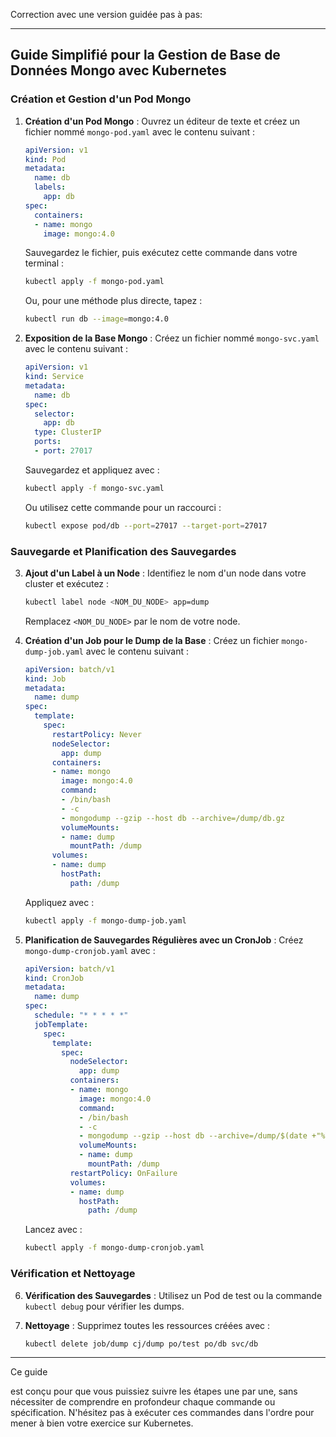 Correction avec une version guidée pas à pas:

---

## Guide Simplifié pour la Gestion de Base de Données Mongo avec Kubernetes

### Création et Gestion d'un Pod Mongo

1. **Création d'un Pod Mongo** : Ouvrez un éditeur de texte et créez un fichier nommé `mongo-pod.yaml` avec le contenu suivant :

   ```yaml
   apiVersion: v1             
   kind: Pod                  
   metadata:
     name: db
     labels:
       app: db
   spec:
     containers:
     - name: mongo
       image: mongo:4.0
   ```

   Sauvegardez le fichier, puis exécutez cette commande dans votre terminal :

   ```bash
   kubectl apply -f mongo-pod.yaml
   ```

   Ou, pour une méthode plus directe, tapez :

   ```bash
   kubectl run db --image=mongo:4.0
   ```

2. **Exposition de la Base Mongo** : Créez un fichier nommé `mongo-svc.yaml` avec le contenu suivant :

   ```yaml
   apiVersion: v1
   kind: Service
   metadata:
     name: db
   spec:
     selector:
       app: db
     type: ClusterIP
     ports:
     - port: 27017
   ```

   Sauvegardez et appliquez avec :

   ```bash
   kubectl apply -f mongo-svc.yaml
   ```

   Ou utilisez cette commande pour un raccourci :

   ```bash
   kubectl expose pod/db --port=27017 --target-port=27017
   ```

### Sauvegarde et Planification des Sauvegardes

3. **Ajout d'un Label à un Node** : Identifiez le nom d'un node dans votre cluster et exécutez :

   ```bash
   kubectl label node <NOM_DU_NODE> app=dump
   ```

   Remplacez `<NOM_DU_NODE>` par le nom de votre node.

4. **Création d'un Job pour le Dump de la Base** : Créez un fichier `mongo-dump-job.yaml` avec le contenu suivant :

   ```yaml
   apiVersion: batch/v1
   kind: Job
   metadata:
     name: dump
   spec:
     template:
       spec:
         restartPolicy: Never
         nodeSelector:
           app: dump
         containers:
         - name: mongo
           image: mongo:4.0
           command:
           - /bin/bash
           - -c
           - mongodump --gzip --host db --archive=/dump/db.gz
           volumeMounts:
           - name: dump
             mountPath: /dump
         volumes:
         - name: dump
           hostPath:
             path: /dump
   ```

   Appliquez avec :

   ```bash
   kubectl apply -f mongo-dump-job.yaml
   ```

5. **Planification de Sauvegardes Régulières avec un CronJob** : Créez `mongo-dump-cronjob.yaml` avec :

   ```yaml
   apiVersion: batch/v1
   kind: CronJob
   metadata:
     name: dump
   spec:
     schedule: "* * * * *"
     jobTemplate:
       spec:
         template:
           spec:
             nodeSelector:
               app: dump
             containers:
             - name: mongo
               image: mongo:4.0
               command:
               - /bin/bash
               - -c
               - mongodump --gzip --host db --archive=/dump/$(date +"%Y%m%dT%H%M%S")-db.gz
               volumeMounts:
               - name: dump
                 mountPath: /dump
             restartPolicy: OnFailure
             volumes:
             - name: dump
               hostPath:
                 path: /dump
   ```

   Lancez avec :

   ```bash
   kubectl apply -f mongo-dump-cronjob.yaml
   ```

### Vérification et Nettoyage

6. **Vérification des Sauvegardes** : Utilisez un Pod de test ou la commande `kubectl debug` pour vérifier les dumps.

7. **Nettoyage** : Supprimez toutes les ressources créées avec :

   ```bash
   kubectl delete job/dump cj/dump po/test po/db svc/db
   ```

---

Ce guide

 est conçu pour que vous puissiez suivre les étapes une par une, sans nécessiter de comprendre en profondeur chaque commande ou spécification. N'hésitez pas à exécuter ces commandes dans l'ordre pour mener à bien votre exercice sur Kubernetes.
